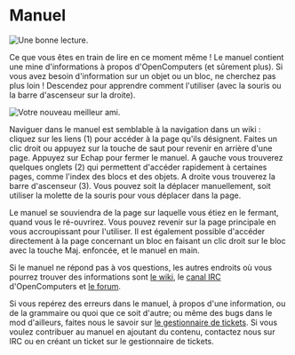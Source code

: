 # Manuel

![Une bonne lecture.](oredict:opencomputers:manual)

Ce que vous êtes en train de lire en ce moment même ! Le manuel contient une mine d'informations à propos d'OpenComputers (et sûrement plus). Si vous avez besoin d'information sur un objet ou un bloc, ne cherchez pas plus loin ! Descendez pour apprendre comment l'utiliser (avec la souris ou la barre d'ascenseur sur la droite).

![Votre nouveau meilleur ami.](opencomputers:doc/img/manual.png)

Naviguer dans le manuel est semblable à la navigation dans un wiki : cliquez sur les liens (1) pour accéder à la page qu'ils désignent. Faites un clic droit ou appuyez sur la touche de saut pour revenir en arrière d'une page. Appuyez sur Echap pour fermer le manuel. A gauche vous trouverez quelques onglets (2) qui permettent d'accéder rapidement à certaines pages, comme l'index des blocs et des objets. A droite vous trouverez la barre d'ascenseur (3). Vous pouvez soit la déplacer manuellement, soit utiliser la molette de la souris pour vous déplacer dans la page.

Le manuel se souviendra de la page sur laquelle vous étiez en le fermant, quand vous le ré-ouvrirez. Vous pouvez revenir sur la page principale en vous accroupissant pour l'utiliser. Il est également possible d'accéder directement à la page concernant un bloc en faisant un clic droit sur le bloc avec la touche Maj. enfoncée, et le manuel en main.

Si le manuel ne répond pas à vos questions, les autres endroits où vous pourrez trouver des informations sont [le wiki](https://ocdoc.cil.li), le [canal IRC](http://webchat.esper.net/?channels=#oc) d'OpenComputers et [le forum](https://oc.cil.li/).

Si vous repérez des erreurs dans le manuel, à propos d'une information, ou de la grammaire ou quoi que ce soit d'autre; ou même des bugs dans le mod d'ailleurs, faites nous le savoir sur [le gestionnaire de tickets](https://github.com/MightyPirates/OpenComputers/issues). Si vous voulez contribuer au manuel en ajoutant du contenu, contactez nous sur IRC ou en créant un ticket sur le gestionnaire de tickets.
